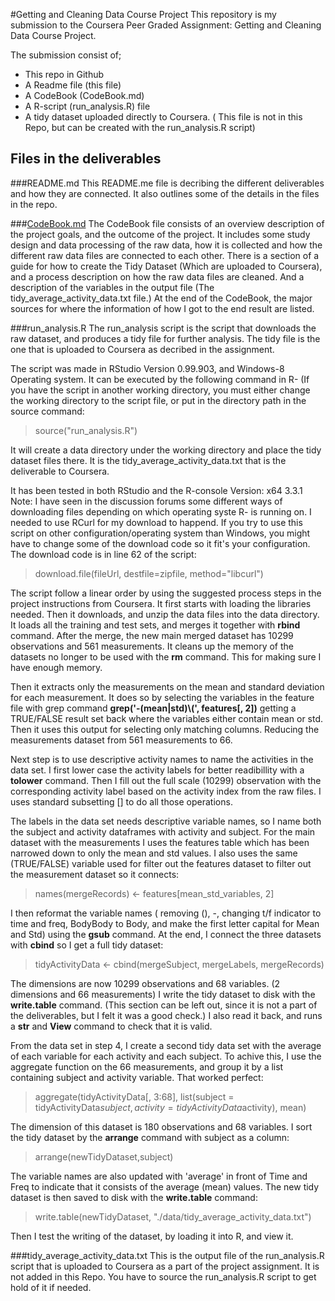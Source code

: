 #Getting and Cleaning Data Course Project
This repository is my submission to the Coursera Peer Graded Assignment: Getting and Cleaning Data Course Project.

The submission consist of;
- This repo in Github
- A Readme file (this file)
- A CodeBook (CodeBook.md)
- A R-script (run_analysis.R) file
- A tidy dataset uploaded directly to Coursera. ( This file is not in this Repo, but can be created with the run_analysis.R script)

## Files in the deliverables

###README.md
This README.me file is decribing the different deliverables and how they are connected.
It also outlines some of the details in the files in the repo.

###[CodeBook.md](https://github.com/MHaneferd/Getting-and-Cleaning-Data-Course-Project/blob/master/CodeBook.md)
The CodeBook file consists of an overview description of the project goals, and the outcome of the project.
It includes some study design and data processing of the raw data, how it is collected and how the different raw data files are connected to each other.
There is a section of a guide for how to create the Tidy Dataset (Which are uploaded to Coursera), and a process description on how the raw data files are cleaned. And a description of the variables in the output file (The tidy_average_activity_data.txt file.)
At the end of the CodeBook, the major sources for where the information of how I got to the end result are listed.

###run_analysis.R
The run_analysis script is the script that downloads the raw dataset, and produces a tidy file for further analysis. The tidy file is the one that is uploaded to Coursera as decribed in the assignment.

The script was made in RStudio Version 0.99.903, and Windows-8 Operating system.
It can be executed by the following command in R- (If you have the script in another working directory, you must either change the working directory to the script file, or put in the directory path in the source command:
>source("run_analysis.R")

It will create a data directory under the working directory and place the tidy dataset files there.
It is the tidy_average_activity_data.txt that is the deliverable to Coursera.

It has been tested in both RStudio and the R-console Version: x64 3.3.1
Note: I have seen in the discussion forums some different ways of downloading files depending on which operating syste R- is running on. I needed to use RCurl for my download to happend. If you try to use this script on other configuration/operating system than Windows, you might have to change some of the download code so it fit's your configuration. The download code is in line 62 of the script:
>download.file(fileUrl, destfile=zipfile, method="libcurl")

The script follow a linear order by using the suggested process steps in the project instructions from Coursera.
It first starts with loading the libraries needed. Then it downloads, and unzip the data files into the data directory. It loads all the training and test sets, and merges it together with **rbind** command.
After the merge, the new main merged dataset has 10299 observations and 561 measurements.
It cleans up the memory of the datasets no longer to be used with the **rm** command. This for making sure I have enough memory.

Then it extracts only the measurements on the mean and standard deviation for each measurement. It does so by selecting the variables in the feature file with grep command **grep('-(mean|std)\\(', features[, 2])** getting a TRUE/FALSE result set back where the variables either contain mean or std. Then it uses this output for selecting only matching columns. Reducing the measurements dataset from 561 measurements to 66.

Next step is to use descriptive activity names to name the activities in the data set. I first lower case the activity labels for better readibillity with a **tolower** command. Then I fill out the full scale (10299) observation with the corresponding activity label based on the activity index from the raw files. I uses standard subsetting [] to do all those operations.

The labels in the data set needs descriptive variable names, so I name both the subject and activity dataframes with activity and subject. For the main dataset with the measurements I uses the features table which has been narrowed down to only the mean and std values. I also uses the same (TRUE/FALSE) variable used for filter out the features dataset to filter out the measurement dataset so it connects:
>names(mergeRecords) <- features[mean_std_variables, 2]

I then reformat the variable names ( removing (), -, changing t/f indicator to time and freq, BodyBody to Body, and make the first letter capital for Mean and Std) using the **gsub** command.
At the end, I connect the three datasets with **cbind** so I get a full tidy dataset:
>tidyActivityData <- cbind(mergeSubject, mergeLabels, mergeRecords)

The dimensions are now 10299 observations and 68 variables. (2 dimensions and 66 measurements)
I write the tidy dataset to disk with the **write.table** command. (This section can be left out, since it is not a part of the deliverables, but I felt it was a good check.) I also read it back, and runs a **str** and **View** command to check that it is valid.

From the data set in step 4, I create a second tidy data set with the average of each variable for each activity and each subject.
To achive this, I use the aggregate function on the 66 measurements, and group it by a list containing subject and activity variable. That worked perfect:
>aggregate(tidyActivityData[, 3:68], list(subject = tidyActivityData$subject,activity = tidyActivityData$activity), mean)

The dimension of this dataset is 180 observations and 68 variables.
I sort the tidy dataset by the **arrange** command with subject as a column:
>arrange(newTidyDataset,subject)

The variable names are also updated with 'average' in front of Time and Freq to indicate that it consists of the average (mean) values.
The new tidy dataset is then saved to disk with the **write.table** command:
>write.table(newTidyDataset, "./data/tidy_average_activity_data.txt")

Then I test the writing of the dataset, by loading it into R, and view it.

###tidy_average_activity_data.txt
This is the output file of the run_analysis.R script that is uploaded to Coursera as a part of the project assignment. It is not added in this Repo. You have to source the run_analysis.R script to get hold of it if needed.
